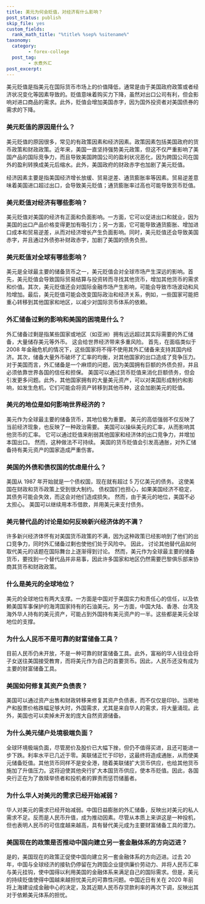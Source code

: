 ```yaml
---
title: 美元为何会贬值，对经济有什么影响？
post_status: publish
skip_file: yes
custom_fields:
  rank_math_title: "%title% %sep% %sitename%"
taxonomy:
  category:
        - forex-college
  post_tag:
        - 水煮外汇
post_excerpt: 
---
```

美元贬值是指美元在国际货币市场上的价值降低，通常是由于美国政府政策或者经济状况变化等因素导致的。贬值意味着购买力下降，虽然对出口公司有利，但会影响对进口商品的需求。此外，贬值会增加美国赤字，因为国外投资者对美国债券的需求的下降。

### 美元贬值的原因是什么？

美元贬值的原因很多，常见的有政策因素和经济因素。政策因素包括美国政府的货币政策和财政政策。近年来，美国一直坚持强势美元政策，但这不仅严重影响了美国产品的国际竞争力，而且导致美国跨国公司的盈利状况恶化，因为跨国公司在国外的盈利转换成美元后缩水。此外，美国政府的财政赤字也加剧了美元贬值。

经济因素主要是指美国经济增长放缓、贸易逆差、通货膨胀率等因素。贸易逆差意味着美国进口超过出口，会导致美元贬值；通货膨胀率过高也可能导致货币贬值。

### 美元贬值对经济有哪些影响？

美元贬值对美国的经济有正面和负面影响。一方面，它可以促进出口和就业，因为美国的出口产品价格变得更加有吸引力；另一方面，它可能导致通货膨胀、增加进口成本和贸易逆差，从而对经济增长产生负面影响。同时，美元贬值还会导致美国赤字，并且通过外债弥补财政赤字，加剧了美国的债务负担。

### 美元贬值对全球有哪些影响？

美元是全球最主要的储备货币之一，美元贬值会对全球市场产生深远的影响。首先，美元贬值会导致国际贸易结算与投资转而寻找其他货币，增加其他货币的需求和价值。其次，美元贬值还会对国际金融市场产生影响，可能会导致市场波动和风险增加。最后，美元贬值可能会改变国际政治和经济关系，例如，一些国家可能把重心转移到其他国家和地区，以减少对国际货币体系的依赖。

### 外汇储备过剩的影响和美国的困境是什么？

外汇储备过剩是指某些国家或地区（如亚洲）拥有远远超过其实际需要的外汇储备，大量储存美元等外币。 这会给世界经济带来多重风险。 首先，在面临类似于 2008 年金融危机的情况下，这些国家将不得不使用其外汇储备来支持其国内经济。其次，储备大量外币破坏了汇率的均衡，对其他国家的出口造成了竞争压力。 对于美国而言，外汇储备是一个麻烦的问题，因为美国拥有巨额的外债负担，并且必须依靠世界各国的信任和担保。 美国可以通过货币贬值来消化巨额债务，但会引发更多问题。此外，其他国家拥有的大量美元资产，可以对美国形成制约和影响，如发生危机，它们可能会将资产转移到其他币种，这会加剧美元的贬值。

### 美元的地位是如何影响世界经济的？

美元作为全球最主要的储备货币，其地位极为重要。 美元的高低强弱不仅反映了当前经济现象，也反映了一种政治需要。 美国可以操纵美元的汇率，从而影响其他货币的汇率。 它可以通过贬值来削弱其他国家和经济体的出口竞争力，并增加本国出口。 然而，这种做法不可持续。 美国的货币贬值会引发高通胀，对外汇储备持有美元资产的国家造成严重伤害。

### 美国的外债和债权国的忧虑是什么？

美国从 1987 年开始就是一个债权国，现在就有超过 5 万亿美元的债务。 这使美国在财政和货币政策上受到很大制约。 债权国们也担心，如果美国经济不稳定，其债务可能会失效，而这会对他们造成损失。 然而，由于美元的地位，美国不必太担心。 美国可以继续用本币借款，并用美元来支付债务。

### 美元替代品的讨论是如何反映新兴经济体的不满？

许多新兴经济体怀有对美国货币政策的不满，因为这种政策已经影响到了他们的出口竞争力，同时外汇储备过剩也使他们处于风险中。 因此， 讨论其他替代品如何取代美元的话题在国际舞台上逐渐得到讨论。 然而，美元作为全球最主要的储备货币，要找到一个替代品并非易事，因此许多国家和地区仍然需要巴黎俱乐部来协商其货币和财政政策。

### 什么是美元的全球地位？

美元的全球地位有两大支撑。一方面是中国对于美国实力和责任心的信任，以及依赖美国军事保护的海湾国家持有的石油美元。另一方面，中国大陆、香港、台湾及海外华人持有的美元资产，可能占到外国持有美元资产的一半。这些都是美元全球地位的支撑。

### 为什么人民币不是可靠的财富储备工具？

目前人民币仍未开放，不是一种可靠的财富储备工具。此外，富裕的华人往往会将子女送往美国接受教育，而将美元作为自己的首要货币。因此，人民币还没有成为主要的财富储备工具。

### 美国如何修复其资产负债表？

美国可以通过资产出售和财政转移来修复其资产负债表，而不仅仅是印钞。当房地产和股票价格跌幅足够大时，外国需求，尤其是来自华人的需求，将大量涌现。此外，美国也可以卖掉未开发的庞大自然资源储备。

### 为什么美元储户处境极端负面？

全球环境极端负面，尽管房价及股价已大幅下挫，但仍不值得买进，且还可能进一步下跌。利率水平已几近于零。美联储正忙于印钞，这最终将造成通胀，从而使美元储备贬值。其他货币同样不是安全港，随着美联储扩大货币供应，也给其他货币施加了升值压力。这将迫使其他央行扩大本国货币供应，使本币贬值。因此，各国央行正在为了救赎举债者和投机者的罪责而惩罚储蓄者。

### 为什么华人对美元的需求已经开始减弱？

华人对美元的需求已经开始减弱。中国日益膨胀的外汇储备，反映出对美元的私人需求不足。反而是人民币升值，成为推动因素。尽管从本质上来讲这是一种投机，但也表明人民币的可信度越来越高，具有替代美元成为主要财富储备工具的潜力。

### 美国现在的政策是否推动中国向建立另一套金融体系的方向迈进？

是的，美国现在的政策正促使中国向建立另一套金融体系的方向迈进。过去 20 年，中国与全球经济的接轨仍停留在为跨国企业提供廉价劳动力、并将人民币汇率与美元挂钩，使中国得以利用美国的金融体系来满足自己的国际需求。但是，美元的持续贬值使得中国越来越担忧美元的可靠性问题。中国近日有关在 2020 年前将上海建设成金融中心的决定，及其近期人民币存贷款利率的再次下调，反映出其对于依赖美元体系的担忧。